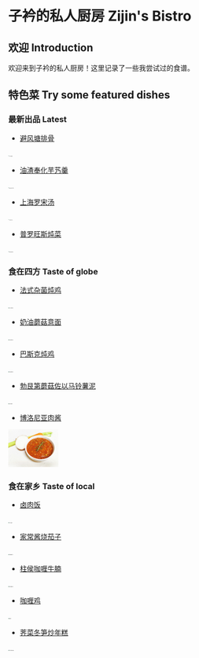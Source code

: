 # 子衿的私人厨房 Zijin's Bistro

## 欢迎 Introduction

欢迎来到子衿的私人厨房！这里记录了一些我尝试过的食谱。

## 特色菜 Try some featured dishes

### 最新出品 Latest

- [避风塘排骨](食在家乡/避风塘排骨.md)
<img src="Images/避风塘排骨_230127_2.jpg" alt="避风塘排骨" style="zoom:10%;" />

- [油渣奉化芋艿羹](食在家乡/油渣奉化芋艿羹.md)
<img src="Images/油渣奉化芋艿羹_230110.jpg" alt="油渣奉化芋艿羹" style="zoom:10%;" />

- [上海罗宋汤](食在四方/上海罗宋汤.md)
<img src="Images/上海罗宋汤_221227.jpg" alt="上海罗宋汤" style="zoom:10%;" />

- [普罗旺斯炖菜](食在四方/普罗旺斯炖菜.md)
<img src="Images/普罗旺斯炖菜_221219_2.jpg" alt="普罗旺斯炖菜" style="zoom:10%;" />

### 食在四方 Taste of globe

- [法式杂菌炖鸡](食在四方/法式杂菌炖鸡.md)
<img src="Images/法式杂菌炖鸡_1.jpg" alt="法式杂菌炖鸡" style="zoom:10%;" />

- [奶油蘑菇意面](食在四方/奶油蘑菇意面.md)
<img src="Images/奶油蘑菇意面_220903_2.jpg" alt="奶油蘑菇意面" style="zoom: 10%;" />

- [巴斯克炖鸡](食在四方/巴斯克炖鸡.md)
<img src="Images/巴斯克炖鸡_220730_2.jpg" alt="奶油蘑菇意面" style="zoom: 10%;" />

- [勃艮第蘑菇佐以马铃薯泥](食在四方/勃艮第蘑菇佐以马铃薯泥.md)
<img src="Images/勃艮第蘑菇_220806.jpg" alt="勃艮第蘑菇" style="zoom: 10%;" />

- [博洛尼亚肉酱](食在四方/博洛尼亚肉酱.md)
<img src="Images/博洛尼亚肉酱.jpg" alt="博洛尼亚肉酱" style="zoom: 10%;" />

### 食在家乡 Taste of local

- [卤肉饭](食在家乡/台式卤肉饭.md)
<img src="Images/台式卤肉饭_220106.jpg" alt="台式卤肉饭" style="zoom:10%;" />

- [家常酱烧茄子](食在家乡/家常酱烧茄子.md)
<img src="Images/家常酱烧茄子.jpg" alt="家常酱烧茄子" style="zoom:10%;" />

- [柱侯咖喱牛腩](食在家乡/柱侯咖喱牛腩.md)
<img src="Images/柱侯咖喱牛腩.jpg" alt="柱侯咖喱牛腩" style="zoom:10%;" />

- [咖喱鸡](食在家乡/咖喱鸡.md)
<img src="Images/咖喱鸡.jpg" alt="咖喱鸡" style="zoom:10%;" />

- [荠菜冬笋炒年糕](食在家乡/荠菜冬笋炒年糕.md)
<img src="Images/荠菜冬笋炒年糕_220202.jpg" alt="荠菜冬笋炒年糕" style="zoom:10%;" />